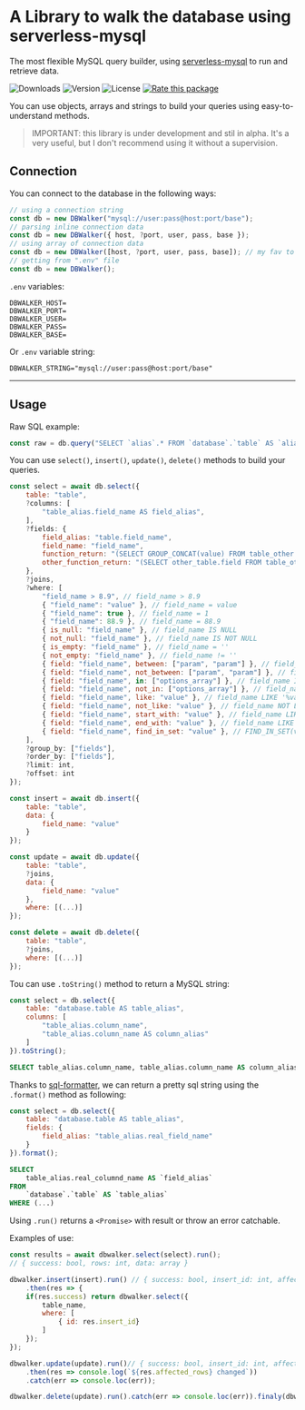 # A Library to walk the database using serverless-mysql

The most flexible MySQL query builder, using [serverless-mysql](https://www.npmjs.com/package/serverless-mysql) to run and retrieve data.

![Downloads](https://img.shields.io/npm/dm/dbwalker)
![Version](https://img.shields.io/npm/v/dbwalker)
![License](https://img.shields.io/npm/l/dbwalker)
[![Rate this package](https://badges.openbase.com/js/rating/dbwalker.svg?token=NUVwNWBH2PA1GzC6N42h+UkjwU81AVGjpsBu8/tE7V4=)](https://openbase.com/js/dbwalker?utm_source=embedded&amp;utm_medium=badge&amp;utm_campaign=rate-badge)

You can use objects, arrays and strings to build your queries using easy-to-understand methods.

> IMPORTANT: this library is under development and stil in alpha. It's a very useful, but I don't recommend using it without a supervision.

## Connection

You can connect to the database in the following ways:
```js
// using a connection string
const db = new DBWalker("mysql://user:pass@host:port/base");
// parsing inline connection data
const db = new DBWalker({ host, ?port, user, pass, base });
// using array of connection data
const db = new DBWalker([host, ?port, user, pass, base]); // my fav to testing
// getting from ".env" file
const db = new DBWalker();
```

`.env` variables:

```env
DBWALKER_HOST=
DBWALKER_PORT=
DBWALKER_USER=
DBWALKER_PASS=
DBWALKER_BASE=
```

Or `.env` variable string:

```env
DBWALKER_STRING="mysql://user:pass@host:port/base"
```

---

## Usage

Raw SQL example:
```js
const raw = db.query("SELECT `alias`.* FROM `database`.`table` AS `alias` WHERE `alias`.`param` = ? ORDER BY ?", ["value", "field"]);
```

You can use `select()`, `insert()`, `update()`, `delete()` methods to build your queries.

```js
const select = await db.select({
    table: "table", 
    ?columns: [
        "table_alias.field_name AS field_alias",
    ],
    ?fields: {
        field_alias: "table.field_name",
        field_name: "field_name",
        function_return: "(SELECT GROUP_CONCAT(value) FROM table_other WHERE table_other.field = table.field GROUP BY table_other.field)",
        other_function_return: "(SELECT other_table.field FROM table_other AS other_table WHERE other_table.field = table.field ORDER BY other_table.field LIMIT 1)",
    }, 
    ?joins, 
    ?where: [
        "field_name > 8.9", // field_name > 8.9
        { "field_name": "value" }, // field_name = value
        { "field_name": true }, // field_name = 1
        { "field_name": 88.9 }, // field_name = 88.9
        { is_null: "field_name" }, // field_name IS NULL
        { not_null: "field_name" }, // field_name IS NOT NULL
        { is_empty: "field_name" }, // field_name = ''
        { not_empty: "field_name" }, // field_name != ''
        { field: "field_name", between: ["param", "param"] }, // field_name BETWEEN param AND param
        { field: "field_name", not_between: ["param", "param"] }, // field_name BETWEEN param AND param
        { field: "field_name", in: ["options_array"] }, // field_name IN (options_array)
        { field: "field_name", not_in: ["options_array"] }, // field_name NOT IN (options_array)
        { field: "field_name", like: "value" }, // field_name LIKE '%value%'
        { field: "field_name", not_like: "value" }, // field_name NOT LIKE '%value%'
        { field: "field_name", start_with: "value" }, // field_name LIKE 'value%'
        { field: "field_name", end_with: "value" }, // field_name LIKE '%value'
        { field: "field_name", find_in_set: "value" }, // FIND_IN_SET(value, field_name)'
    ],
    ?group_by: ["fields"], 
    ?order_by: ["fields"], 
    ?limit: int, 
    ?offset: int
});

const insert = await db.insert({
    table: "table", 
    data: {
        field_name: "value"
    }
});

const update = await db.update({
    table: "table", 
    ?joins, 
    data: {
        field_name: "value"
    }, 
    where: [(...)]
});

const delete = await db.delete({
    table: "table", 
    ?joins,
    where: [(...)]
});
```

Tou can use `.toString()` method to return a MySQL string:

```js
const select = db.select({
    table: "database.table AS table_alias", 
    columns: [
        "table_alias.column_name", 
        "table_alias.column_name AS column_alias"
    ]
}).toString();
```
```sql
SELECT table_alias.column_name, table_alias.column_name AS column_alias FROM `database`.`table` AS `table_alias`
```

Thanks to [sql-formatter](https://www.npmjs.com/package/sql-formatter), we can return a pretty sql string using the `.format()` method as following:

```js
const select = db.select({
    table: "database.table AS table_alias", 
    fields: { 
        field_alias: "table_alias.real_field_name"
    }
}).format();
```
```sql
SELECT
    table_alias.real_columnd_name AS `field_alias`
FROM 
    `database`.`table` AS `table_alias`
WHERE (...)
```

Using `.run()` returns a `<Promise>` with result or throw an error catchable.

Examples of use:

```js
const results = await dbwalker.select(select).run();
// { success: bool, rows: int, data: array }

dbwalker.insert(insert).run() // { success: bool, insert_id: int, affected_rows: int }
    .then(res => {
    if(res.success) return dbwalker.select({
        table_name, 
        where: [
            { id: res.insert_id}
        ]
    });
});

dbwalker.update(update).run()// { success: bool, insert_id: int, affected_rows: int }
    .then(res => console.log(`${res.affected_rows} changed`))
    .catch(err => console.loc(err));

dbwalker.delete(update).run().catch(err => console.loc(err)).finaly(dbwalker.quit());
```